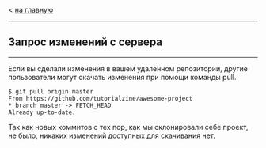 < [на главную](./readme.md)
___
## **Запрос изменений с сервера**

___

Если вы сделали изменения в вашем удаленном репозитории, другие пользователи могут скачать изменения при помощи команды pull.

```bash=
$ git pull origin master
From https://github.com/tutorialzine/awesome-project
* branch master -> FETCH_HEAD
Already up-to-date.
```
Так как новых коммитов с тех пор, как мы склонировали себе проект, не было, никаких изменений доступных для скачивания нет.